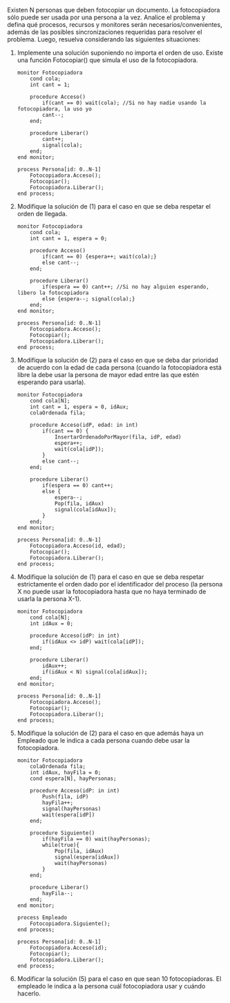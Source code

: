 Existen N personas que deben fotocopiar un documento. La fotocopiadora sólo puede ser usada por una persona a la vez. Analice el problema y defina qué procesos, recursos y monitores serán necesarios/convenientes, además de las posibles sincronizaciones requeridas para resolver el problema. Luego, resuelva considerando las siguientes situaciones:
1. Implemente una solución suponiendo no importa el orden de uso. Existe una función Fotocopiar() que simula el uso de la fotocopiadora.
    ````
    monitor Fotocopiadora
        cond cola;
        int cant = 1;

        procedure Acceso()
            if(cant == 0) wait(cola); //Si no hay nadie usando la fotocopiadora, la uso yo
            cant--;
        end;

        procedure Liberar()
            cant++;
            signal(cola);
        end;
    end monitor;
    
    process Persona[id: 0..N-1]
        Fotocopiadora.Acceso();
        Fotocopiar();
        Fotocopiadora.Liberar();
    end process;
    ````

2. Modifique la solución de (1) para el caso en que se deba respetar el orden de llegada.
    ````
    monitor Fotocopiadora
        cond cola;
        int cant = 1, espera = 0;

        procedure Acceso()
            if(cant == 0) {espera++; wait(cola);}
            else cant--;
        end;

        procedure Liberar()
            if(espera == 0) cant++; //Si no hay alguien esperando, libero la fotocopiadora
            else {espera--; signal(cola);}
        end;
    end monitor;
    
    process Persona[id: 0..N-1]
        Fotocopiadora.Acceso();
        Fotocopiar();
        Fotocopiadora.Liberar();
    end process;
    ````

3. Modifique la solución de (2) para el caso en que se deba dar prioridad de acuerdo con la edad de cada persona (cuando la fotocopiadora está libre la debe usar la persona de mayor edad entre las que estén esperando para usarla).
    ````
    monitor Fotocopiadora
        cond cola[N];
        int cant = 1, espera = 0, idAux;
        colaOrdenada fila;

        procedure Acceso(idP, edad: in int)
            if(cant == 0) {
                InsertarOrdenadoPorMayor(fila, idP, edad)
                espera++;
                wait(cola[idP]);
            }
            else cant--;
        end;

        procedure Liberar()
            if(espera == 0) cant++;
            else {
                espera--;
                Pop(fila, idAux)
                signal(cola[idAux]);
            }
        end;
    end monitor;
    
    process Persona[id: 0..N-1]
        Fotocopiadora.Acceso(id, edad);
        Fotocopiar();
        Fotocopiadora.Liberar();
    end process;
    ````

4. Modifique la solución de (1) para el caso en que se deba respetar estrictamente el orden dado por el identificador del proceso (la persona X no puede usar la fotocopiadora hasta que no haya terminado de usarla la persona X-1).
    ````
    monitor Fotocopiadora
        cond cola[N];
        int idAux = 0;

        procedure Acceso(idP: in int)
            if(idAux <> idP) wait(cola[idP]);
        end;

        procedure Liberar()
            idAux++;
            if(idAux < N) signal(cola[idAux]);
        end;
    end monitor;
    
    process Persona[id: 0..N-1]
        Fotocopiadora.Acceso();
        Fotocopiar();
        Fotocopiadora.Liberar();
    end process;
    ````

5. Modifique la solución de (2) para el caso en que además haya un Empleado que le indica a cada persona cuando debe usar la fotocopiadora.
    ````
    monitor Fotocopiadora
        colaOrdenada fila;
        int idAux, hayFila = 0;
        cond espera[N], hayPersonas;

        procedure Acceso(idP: in int)
            Push(fila, idP)
            hayFila++;
            signal(hayPersonas)
            wait(espera[idP])
        end;

        procedure Siguiente()
            if(hayFila == 0) wait(hayPersonas);
            while(true){
                Pop(fila, idAux)
                signal(espera[idAux])
                wait(hayPersonas)
            }
        end;

        procedure Liberar()
            hayFila--;
        end;
    end monitor;
    
    process Empleado
        Fotocopiadora.Siguiente();
    end process;

    process Persona[id: 0..N-1]
        Fotocopiadora.Acceso(id);
        Fotocopiar();
        Fotocopiadora.Liberar();
    end process;
    ````

6. Modificar la solución (5) para el caso en que sean 10 fotocopiadoras. El empleado le indica a la persona cuál fotocopiadora usar y cuándo hacerlo.